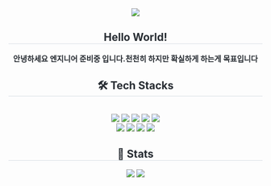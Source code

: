 
<div align= "center">
    <img src="https://capsule-render.vercel.app/api?type=waving&color=ad96b0&height=240&text=L22Hojun&animation=&fontColor=f5f5f5&fontSize=40" />
    </div>
    <div align= "center"> 
    <h2 style="border-bottom: 1px solid #d8dee4; color: #282d33;"> Hello World! </h2>  
    <div style="font-weight: 700; font-size: 15px; text-align: center; color: #282d33; display=flex; flex-direction: column;"> 안녕하세요 </li>엔지니어 준비중 입니다.</li>천천히 하지만 확실하게 하는게 목표입니다</li> </div> 
    </div>
    <div align= "center">
    <h2 style="border-bottom: 1px solid #d8dee4; color: #282d33;"> 🛠️ Tech Stacks </h2> <br> 
    <div style="margin: 0 auto; text-align: center;" align= "center"> <img src="https://img.shields.io/badge/Apache Tomcat-F8DC75?style=for-the-badge&logo=Apache Tomcat&logoColor=white">
          <img src="https://img.shields.io/badge/CSS3-1572B6?style=for-the-badge&logo=CSS3&logoColor=white">
          <img src="https://img.shields.io/badge/Github-181717?style=for-the-badge&logo=Github&logoColor=white">
          <img src="https://img.shields.io/badge/Javascript-F7DF1E?style=for-the-badge&logo=Javascript&logoColor=white">
          <img src="https://img.shields.io/badge/Java-007396?style=for-the-badge&logo=Java&logoColor=white">
          <br/><img src="https://img.shields.io/badge/HTML5-E34F26?style=for-the-badge&logo=HTML5&logoColor=white">
          <img src="https://img.shields.io/badge/Matlab-0076a8?style=for-the-badge&logo=Matlab&logoColor=white">
          <img src="https://img.shields.io/badge/MySQL-4479A1?style=for-the-badge&logo=MySQL&logoColor=white">
          <img src="https://img.shields.io/badge/Spring Boot-6DB33F?style=for-the-badge&logo=Spring Boot&logoColor=white">
          </div>
    </div>
    <div align= "center"> 
    <h2 style="border-bottom: 1px solid #d8dee4; color: #282d33;"> 🏅 Stats </h2> <div align= "center"> <img src="https://github-readme-stats.vercel.app/api?username=comaserious&bg_color=180,d8d0e7,00000000&title_color=460f8a&text_color=460f8a"
         /> <img src="https://github-readme-stats.vercel.app/api/top-langs/?username=comaserious&layout=compact&bg_color=180,d8d0e7,00000000&title_color=460f8a&text_color=460f8a"
           /> </div> 
    </div>
    
